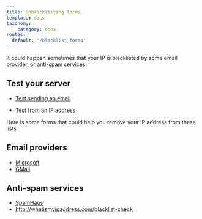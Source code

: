 ```yaml
---
title: Unblacklisting forms
template: docs
taxonomy:
    category: docs
routes:
  default: '/blacklist_forms'
---
```


It could happen sometimes that your IP is blacklisted by some email provider, or anti-spam services.

## Test your server

* [Test sending an email](https://www.mail-tester.com)
- [Test from an IP address](http://whatismyipaddress.com/blacklist-check)

Here is some forms that could help you remove your IP address from these lists

## Email providers

* [Microsoft](https://support.microsoft.com/en-us/getsupport?oaspworkflow=start_1.0.0.0&wfname=capsub&productkey=edfsmsbl3&locale=en-us)
* [GMail](https://support.google.com/mail/contact/msgdelivery)

## Anti-spam services

* [SpamHaus](http://www.spamhaus.org/lookup)
* http://whatismyipaddress.com/blacklist-check
